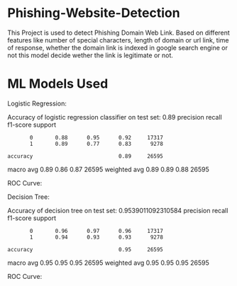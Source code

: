 # Phishing-Website-Detection
This Project is used to detect Phishing Domain Web Link.
Based on different features like number of special characters, length of domain or url link, time of response, whether the domain link is indexed in google search engine or not this model decide wether the link is legitimate or not.

# ML Models Used

Logistic Regression:

Accuracy of logistic regression classifier on test set: 0.89
              precision    recall  f1-score   support

           0       0.88      0.95      0.92     17317
           1       0.89      0.77      0.83      9278

    accuracy                           0.89     26595
   macro avg       0.89      0.86      0.87     26595
weighted avg       0.89      0.89      0.88     26595

ROC Curve:



Decision Tree:

Accuracy of decision tree on test set: 0.9539011092310584
              precision    recall  f1-score   support

           0       0.96      0.97      0.96     17317
           1       0.94      0.93      0.93      9278

    accuracy                           0.95     26595
   macro avg       0.95      0.95      0.95     26595
weighted avg       0.95      0.95      0.95     26595

ROC Curve:

